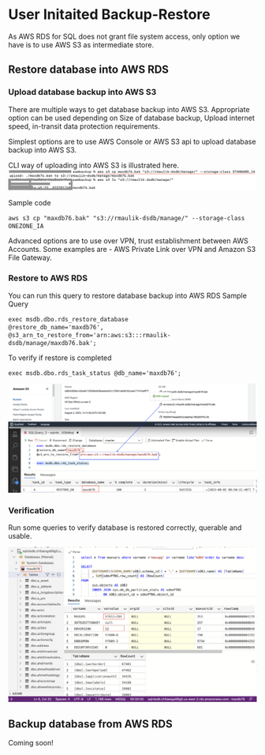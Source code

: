 # User Initaited Backup-Restore #
As AWS RDS for SQL does not grant file system access, only option we have is to use AWS S3 as intermediate store.

## Restore database into AWS RDS ##
### Upload database backup into AWS S3 ###
There are multiple ways to get database backup into AWS S3. Appropriate option can be used depending on Size of database backup, Upload internet speed, in-transit data protection requirements.

Simplest options are to use AWS Console or AWS S3 api to upload database backup into AWS S3.

CLI way of uploading into AWS S3 is illustrated here.
![AWS CLI approach ](pics/backup-restore/1-copy-to-s3.png)

Sample code
```
aws s3 cp "maxdb76.bak" "s3://rmaulik-dsdb/manage/" --storage-class ONEZONE_IA
```

Advanced options are to use over VPN, trust establishment between AWS Accounts. Some examples are - AWS Private Link over VPN and Amazon S3 File Gateway.

### Restore to AWS RDS ###
You can run this query to restore database backup into AWS RDS
Sample Query

```
exec msdb.dbo.rds_restore_database
@restore_db_name='maxdb76',
@s3_arn_to_restore_from='arn:aws:s3:::rmaulik-dsdb/manage/maxdb76.bak';
```

To verify if restore is completed

```
exec msdb.dbo.rds_task_status @db_name='maxdb76'; 
```

![Restore to AWS RDS](pics/backup-restore/2-restore-to-rds.png)


### Verification ###
Run some queries to verify database is restored correctly, querable and usable.

![Verification](pics/backup-restore/3-verify.png)

## Backup database from AWS RDS ##
Coming soon!
